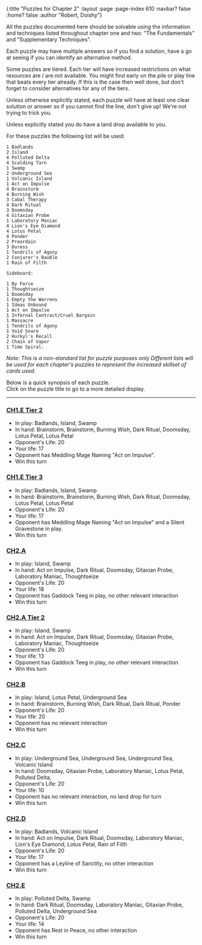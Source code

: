 {:title "Puzzles for Chapter 2" :layout :page :page-index 610 :navbar? false :home? false :author "Robert, Doishy"}

All the puzzles documented here should be solvable using the
information and techniques listed throughout chapter one and two: 
"The Fundamentals" and "Supplementary Techniques".

Each puzzle may have multiple answers so if you find a solution,
have a go at seeing if you can identify an alternative method.

Some puzzles are tiered. Each tier will have increased restrictions
on what resources are / are not available. You might find early on 
the pile or play line that beats every tier already. If this is the 
case then well done, but don't forget to consider alternatives for
any of the tiers.

Unless otherwise explicitly stated, each puzzle will have at least one 
clear solution or answer so if you cannot find the line, don't give up!
We're not trying to trick you.

Unless explicitly stated you do have a land drop available to you.

For these puzzles the following list will be used:
```
1 Badlands
2 Island  
4 Polluted Delta  
4 Scalding Tarn  
1 Swamp  
2 Underground Sea  
1 Volcanic Island  
1 Act on Impulse  
4 Brainstorm  
4 Burning Wish  
3 Cabal Therapy  
4 Dark Ritual  
3 Doomsday  
4 Gitaxian Probe  
1 Laboratory Maniac  
4 Lion's Eye Diamond  
4 Lotus Petal  
4 Ponder  
2 Preordain  
3 Duress  
1 Tendrils of Agony  
2 Conjurer's Bauble   
1 Rain of Filth

Sideboard:  

1 By Force  
1 Thoughtseize  
1 Doomsday  
1 Empty the Warrens  
1 Ideas Unbound  
1 Act on Impulse
1 Infernal Contract/Cruel Bargain  
1 Massacre  
1 Tendrils of Agony  
1 Void Snare  
2 Hurkyl's Recall  
2 Chain of Vapor
1 Time Spiral.  
```
*Note: This is a non-standard list for puzzle purposes only*
*Different lists will be used for each chapter's puzzles to represent 
the increased skillset of cards used.*

Below is a quick synopsis of each puzzle.  
Click on the puzzle title to go to a more detailed display. 

-------------
### [CH1.E Tier 2](/pages-output/ch6/CH1-E2)

- In play:  Badlands, Island, Swamp
- In hand:  Brainstorm, Brainstorm, Burning Wish, Dark Ritual, Doomsday, Lotus Petal, Lotus Petal
- Opponent's Life: 20
- Your life: 17
- Opponent has Meddling Mage Naming "Act on Impulse".
- Win this turn

### [CH1.E Tier 3](/pages-output/ch6/CH1-E3)

- In play:  Badlands, Island, Swamp
- In hand:  Brainstorm, Brainstorm, Burning Wish, Dark Ritual, Doomsday, Lotus Petal, Lotus Petal
- Opponent's Life: 20
- Your life: 17
- Opponent has Meddling Mage Naming "Act on Impulse" and a Silent Gravestone in play.
- Win this turn

### [CH2.A](/pages-output/ch6/CH2-A)

- In play:  Island, Swamp
- In hand:  Act on Impulse, Dark Ritual, Doomsday, Gitaxian Probe, Laboratory Maniac, Thoughtseize
- Opponent's Life: 20
- Your life: 18
- Opponent has Gaddock Teeg in play, no other relevant interaction
- Win this turn

### [CH2.A Tier 2](/pages-output/ch6/CH2-A2)

- In play:  Island, Swamp
- In hand:  Act on Impulse, Dark Ritual, Doomsday, Gitaxian Probe, Laboratory Maniac, Thoughtseize
- Opponent's Life: 20
- Your life: 13
- Opponent has Gaddock Teeg in play, no other relevant interaction
- Win this turn

### [CH2.B](/pages-output/ch6/CH2-B)

- In play:  Island, Lotus Petal, Underground Sea
- In hand:  Brainstorm, Burning Wish, Dark Ritual, Dark Ritual, Ponder
- Opponent's Life: 20
- Your life: 20
- Opponent has no relevant interaction
- Win this turn

### [CH2.C](/pages-output/ch6/CH2-C)

- In play:  Underground Sea, Underground Sea, Underground Sea, Volcanic Island
- In hand:  Doomsday, Gitaxian Probe, Laboratory Maniac, Lotus Petal, Polluted Delta, 
- Opponent's Life: 20
- Your life: 10
- Opponent has no relevant interaction, no land drop for turn
- Win this turn

### [CH2.D](/pages-output/ch6/CH2-D)

- In play:  Badlands, Volcanic Island
- In hand:  Act on Impulse, Dark Ritual, Doomsday, Laboratory Maniac, Lion's Eye Diamond, Lotus Petal, Rain of Filth
- Opponent's Life: 20
- Your life: 17
- Opponent has a Leyline of Sanctity, no other interaction
- Win this turn

### [CH2.E](/pages-output/ch6/CH2-E)

- In play:  Polluted Delta, Swamp
- In hand:  Dark Ritual, Doomsday, Laboratory Maniac, Gitaxian Probe, Polluted Delta, Underground Sea
- Opponent's Life: 20
- Your life: 14
- Opponent has Rest in Peace, no other interaction
- Win this turn
